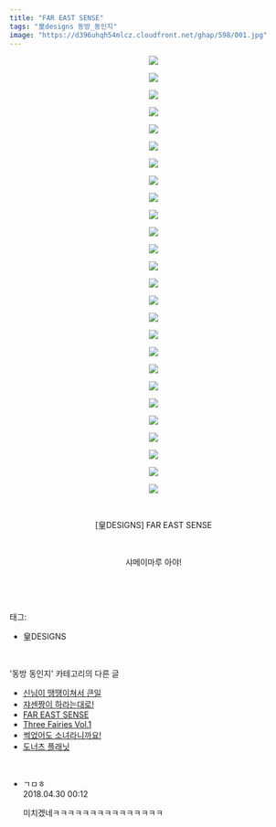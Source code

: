 ```yaml
---
title: "FAR EAST SENSE"
tags: "皇designs 동방_동인지"
image: "https://d396uhqh54mlcz.cloudfront.net/ghap/598/001.jpg"
---
```

<div class="article">
<p style="text-align: center; clear: none; float: none;"><img src="{{ site.imgserver7 }}/ghap/598/001.jpg"/></p>
<p style="text-align: center; clear: none; float: none;"><img src="{{ site.imgserver7 }}/ghap/598/002.jpg"/></p>
<p style="text-align: center; clear: none; float: none;"><img src="{{ site.imgserver7 }}/ghap/598/003.jpg"/></p>
<p style="text-align: center; clear: none; float: none;"><img src="{{ site.imgserver7 }}/ghap/598/004.jpg"/></p>
<p style="text-align: center; clear: none; float: none;"><img src="{{ site.imgserver7 }}/ghap/598/005.jpg"/></p>
<p style="text-align: center; clear: none; float: none;"><img src="{{ site.imgserver7 }}/ghap/598/006.jpg"/></p>
<p style="text-align: center; clear: none; float: none;"><img src="{{ site.imgserver7 }}/ghap/598/007.jpg"/></p>
<p style="text-align: center; clear: none; float: none;"><img src="{{ site.imgserver7 }}/ghap/598/008.jpg"/></p>
<p style="text-align: center; clear: none; float: none;"><img src="{{ site.imgserver7 }}/ghap/598/009.jpg"/></p>
<p style="text-align: center; clear: none; float: none;"><img src="{{ site.imgserver7 }}/ghap/598/010.jpg"/></p>
<p style="text-align: center; clear: none; float: none;"><img src="{{ site.imgserver7 }}/ghap/598/011.jpg"/></p>
<p style="text-align: center; clear: none; float: none;"><img src="{{ site.imgserver7 }}/ghap/598/012.jpg"/></p>
<p style="text-align: center; clear: none; float: none;"><img src="{{ site.imgserver7 }}/ghap/598/013.jpg"/></p>
<p style="text-align: center; clear: none; float: none;"><img src="{{ site.imgserver7 }}/ghap/598/014.jpg"/></p>
<p style="text-align: center; clear: none; float: none;"><img src="{{ site.imgserver7 }}/ghap/598/015.jpg"/></p>
<p style="text-align: center; clear: none; float: none;"><img src="{{ site.imgserver7 }}/ghap/598/016.jpg"/></p>
<p style="text-align: center; clear: none; float: none;"><img src="{{ site.imgserver7 }}/ghap/598/017.jpg"/></p>
<p style="text-align: center; clear: none; float: none;"><img src="{{ site.imgserver7 }}/ghap/598/018.jpg"/></p>
<p style="text-align: center; clear: none; float: none;"><img src="{{ site.imgserver7 }}/ghap/598/019.jpg"/></p>
<p style="text-align: center; clear: none; float: none;"><img src="{{ site.imgserver7 }}/ghap/598/020.jpg"/></p>
<p style="text-align: center; clear: none; float: none;"><img src="{{ site.imgserver7 }}/ghap/598/021.jpg"/></p>
<p style="text-align: center; clear: none; float: none;"><img src="{{ site.imgserver7 }}/ghap/598/022.jpg"/></p>
<p style="text-align: center; clear: none; float: none;"><img src="{{ site.imgserver7 }}/ghap/598/023.jpg"/></p>
<p style="text-align: center; clear: none; float: none;"><img src="{{ site.imgserver7 }}/ghap/598/024.jpg"/></p>
<p style="text-align: center; clear: none; float: none;"><img src="{{ site.imgserver7 }}/ghap/598/025.jpg"/></p>
<p style="text-align: center; clear: none; float: none;"><img src="{{ site.imgserver7 }}/ghap/598/026.jpg"/></p>
<p style="text-align: center; clear: none; float: none;"><br/></p>
<p style="text-align: center; clear: none; float: none;">[皇DESIGNS] FAR EAST SENSE</p>
<p style="text-align: center; clear: none; float: none;"><br/></p>
<p style="text-align: center; clear: none; float: none;">샤메이마루 아야!</p>
<p><br/></p>
</div><br/>
<div class="tagTrail">
<p>태그: </p>
<ul>
<li>皇DESIGNS</li>
</ul>
</div><br/>
<div class="another">
<p>'동방 동인지' 카테고리의 다른 글</p>
<ul>
<li><a href="/ghap_600">신님이 땡땡이쳐서 큰일</a></li>
<li><a href="/ghap_599">쟈센짱이 하라는대로!</a></li>
<li><a href="/ghap_598">FAR EAST SENSE</a></li>
<li><a href="/ghap_597">Three Fairies Vol.1</a></li>
<li><a href="/ghap_596">썩었어도 소녀라니까요!</a></li>
<li><a href="/ghap_595">도너츠 플래닛</a></li>
</ul>
</div><br/>
<div class="cb_module cb_fluid">
<div class="cb_wrt cb_profile">
<div class="comment">
<ul>
<li class="cb_thumb_off" id="comment15247121">
<div class="cb_comment_area">
<div class="cb_info_area">
<div class="cb_section">
<span class="cb_nick_name">ㄱㅁㅎ</span>
</div>
<div class="cb_section">
<span class="cb_date">2018.04.30 00:12 </span>
</div>
</div>
<div class="cb_dsc_comment">
<p class="cb_dsc">
											미치겠네ㅋㅋㅋㅋㅋㅋㅋㅋㅋㅋㅋㅋㅋㅋㅋ
										</p>
</div>
</div></li>
</ul>
</div>
</div><!-- commentList close -->
</div><br/>
